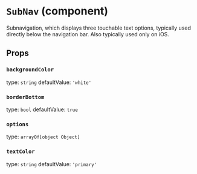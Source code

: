 `SubNav` (component)
====================

Subnavigation, which displays three touchable text
options, typically used directly below the navigation
bar. Also typically used only on iOS.

Props
-----

### `backgroundColor`

type: `string`
defaultValue: `'white'`


### `borderBottom`

type: `bool`
defaultValue: `true`


### `options`

type: `arrayOf[object Object]`


### `textColor`

type: `string`
defaultValue: `'primary'`

